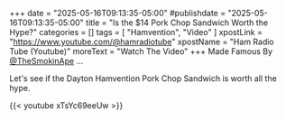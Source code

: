 +++
date = "2025-05-16T09:13:35-05:00"
#publishdate = "2025-05-16T09:13:35-05:00"
title = "Is the $14 Pork Chop Sandwich Worth the Hype?"
categories = []
tags = [ "Hamvention", "Video" ]
xpostLink = "https://www.youtube.com/@hamradiotube"
xpostName = "Ham Radio Tube (Youtube)"
moreText = "Watch The Video"
+++
Made Famous By [@TheSmokinApe] ... 

Let's see if the Dayton Hamvention Pork Chop Sandwich is worth all the
hype.
<!--more-->

[@TheSmokinApe]: https://www.youtube.com/@TheSmokinApe

{{< youtube xTsYc69eeUw >}}
